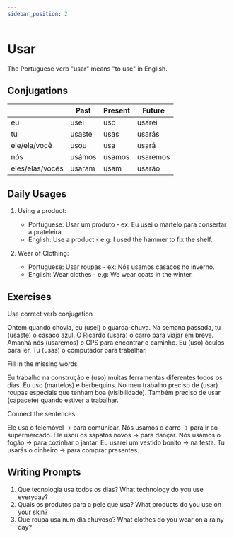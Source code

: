```yaml
---
sidebar_position: 2
---
```


# Usar

The Portuguese verb "usar" means "to use" in English.

## Conjugations

|                 | Past   | Present | Future   |
| --------------- | ------ | ------- | -------- |
| eu              | usei   | uso     | usarei   |
| tu              | usaste | usas    | usarás   |
| ele/ela/você    | usou   | usa     | usará    |
| nós             | usámos | usamos  | usaremos |
| eles/elas/vocês | usaram | usam    | usarão   |

## Daily Usages

1. Using a product:

   - Portuguese: Usar um produto - ex: Eu usei o martelo para consertar a prateleira.
   - English: Use a product - e.g: I used the hammer to fix the shelf.

2. Wear of Clothing:

   - Portuguese: Usar roupas - ex: Nós usamos casacos no inverno.
   - English: Wear clothes - e.g: We wear coats in the winter.

## Exercises

Use correct verb conjugation

Ontem quando chovia, eu (usei) o guarda-chuva.
Na semana passada, tu (usaste) o casaco azul.
O Ricardo (usará) o carro para viajar em breve.
Amanhã nós (usaremos) o GPS para encontrar o caminho.
Eu (uso) óculos para ler.
Tu (usas) o computador para trabalhar.

Fill in the missing words

Eu trabalho na construção e (uso) muitas ferramentas diferentes todos os dias. Eu uso (martelos) e berbequins. No meu trabalho preciso de (usar) roupas especiais que tenham boa (visibilidade). Também preciso de usar (capacete) quando estiver a trabalhar.

Connect the sentences

Ele usa o telemóvel -> para comunicar.
Nós usamos o carro -> para ir ao supermercado.
Ele usou os sapatos novos -> para dançar.
Nós usámos o fogão -> para cozinhar o jantar.
Eu usarei um vestido bonito -> na festa.
Tu usarás o dinheiro -> para comprar presentes.

## Writing Prompts

1. Que tecnologia usa todos os dias? What technology do you use everyday?
2. Quais os produtos para a pele que usa? What products do you use on your skin?
3. Que roupa usa num dia chuvoso? What clothes do you wear on a rainy day?
